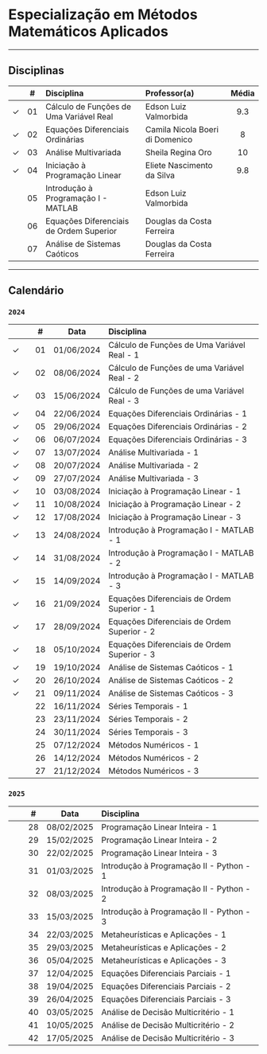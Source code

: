 # Especialização em Métodos Matemáticos Aplicados

-----


## Disciplinas

|  | # | Disciplina | Professor(a) | Média |
|:---:|:---:|:---|:---|:---:|
| &check; | 01 | Cálculo de Funções de Uma Variável Real | Edson Luiz Valmorbida | 9.3 |
| &check; | 02 | Equações Diferenciais Ordinárias | Camila Nicola Boeri di Domenico | 8 |
| &check; | 03 | Análise Multivariada | Sheila Regina Oro | 10 |
| &check; | 04 | Iniciação à Programação Linear | Eliete Nascimento da Silva | 9.8 |
|  | 05 | Introdução à Programação I - MATLAB | Edson Luiz Valmorbida |
|  | 06 | Equações Diferenciais de Ordem Superior | Douglas da Costa Ferreira |
|  | 07 | Análise de Sistemas Caóticos | Douglas da Costa Ferreira |

-----


## Calendário
### ```2024```


|  |  | # | Data | Disciplina |
|:---:|:---:|:---:|:---:|:---|
| &check; |  | 01 | 01/06/2024 | Cálculo de Funções de Uma Variável Real - 1 |
| &check; |  | 02 | 08/06/2024 | Cálculo de Funções de uma Variável Real - 2 |
| &check; |  | 03 | 15/06/2024 | Cálculo de Funções de uma Variável Real - 3 |
| &check; |  | 04 | 22/06/2024 | Equações Diferenciais Ordinárias - 1 |
| &check; |  | 05 | 29/06/2024 | Equações Diferenciais Ordinárias - 2 |
| &check; |  | 06 | 06/07/2024 | Equações Diferenciais Ordinárias - 3 |
| &check; |  | 07 | 13/07/2024 | Análise Multivariada - 1 |
| &check; |  | 08 | 20/07/2024 | Análise Multivariada - 2 |
| &check; |  | 09 | 27/07/2024 | Análise Multivariada - 3 |
| &check; |  | 10 | 03/08/2024 | Iniciação à Programação Linear - 1 |
| &check; |  | 11 | 10/08/2024 | Iniciação à Programação Linear - 2 |
| &check; |  | 12 | 17/08/2024 | Iniciação à Programação Linear - 3 |
| &check; |  | 13 | 24/08/2024 | Introdução à Programação I - MATLAB - 1 |
| &check; |  | 14 | 31/08/2024 | Introdução à Programação I - MATLAB - 2 |
| &check; |  | 15 | 14/09/2024 | Introdução à Programação I - MATLAB - 3 |
| &check; |  | 16 | 21/09/2024 | Equações Diferenciais de Ordem Superior - 1 |
| &check; |  | 17 | 28/09/2024 | Equações Diferenciais de Ordem Superior - 2 |
| &check; |  | 18 | 05/10/2024 | Equações Diferenciais de Ordem Superior - 3 |
| &check; |  | 19 | 19/10/2024 | Análise de Sistemas Caóticos - 1 |
| &check; |  | 20 | 26/10/2024 | Análise de Sistemas Caóticos - 2 |
| &check; |  | 21 | 09/11/2024 | Análise de Sistemas Caóticos - 3 |
|  |  | 22 | 16/11/2024 | Séries Temporais - 1 |
|  |  | 23 | 23/11/2024 | Séries Temporais - 2 |
|  |  | 24 | 30/11/2024 | Séries Temporais - 3 |
|  |  | 25 | 07/12/2024 | Métodos Numéricos - 1 |
|  |  | 26 | 14/12/2024 | Métodos Numéricos - 2 |
|  |  | 27 | 21/12/2024 | Métodos Numéricos - 3 |



### ```2025```


|  |  | # | Data | Disciplina |
|:---:|:---:|:---:|:---:|:---|
|  |  | 28 | 08/02/2025 | Programação Linear Inteira - 1 |
|  |  | 29 | 15/02/2025 | Programação Linear Inteira - 2 |
|  |  | 30 | 22/02/2025 | Programação Linear Inteira - 3 |
|  |  | 31 | 01/03/2025 | Introdução à Programação II - Python - 1 |
|  |  | 32 | 08/03/2025 | Introdução à Programação II - Python - 2 |
|  |  | 33 | 15/03/2025 | Introdução à Programação II - Python - 3 |
|  |  | 34 | 22/03/2025 | Metaheurísticas e Aplicações - 1  |
|  |  | 35 | 29/03/2025 | Metaheurísticas e Aplicações - 2 |
|  |  | 36 | 05/04/2025 | Metaheurísticas e Aplicações - 3 |
|  |  | 37 | 12/04/2025 | Equações Diferenciais Parciais - 1 |
|  |  | 38 | 19/04/2025 | Equações Diferenciais Parciais - 2 |
|  |  | 39 | 26/04/2025 | Equações Diferenciais Parciais - 3 |
|  |  | 40 | 03/05/2025 | Análise de Decisão Multicritério - 1 |
|  |  | 41 | 10/05/2025 | Análise de Decisão Multicritério - 2 |
|  |  | 42 | 17/05/2025 | Análise de Decisão Multicritério - 3 |